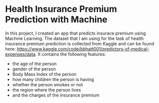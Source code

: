 # Health Insurance Premium Prediction with Machine

In this project, I created an app that predicts insurace premium using Machine Learning. The dataset that I am using for the task of health insurance premium prediction is collected from Kaggle and can be found here: https://www.kaggle.com/code/bbhatt001/predictors-of-medical-expenses/data. It contains the following features:

* the age of the person
* gender of the person
* Body Mass Index of the person
* how many children the person is having
* whether the person smokes or not
* the region where the person lives
* and the charges of the insurance premium


